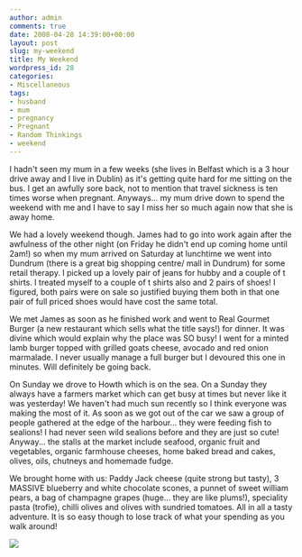 ```yaml
---
author: admin
comments: true
date: 2008-04-28 14:39:00+00:00
layout: post
slug: my-weekend
title: My Weekend
wordpress_id: 28
categories:
- Miscellaneous
tags:
- husband
- mum
- pregnancy
- Pregnant
- Random Thinkings
- weekend
---
```


I hadn't seen my mum in a few weeks (she lives in Belfast which is a 3 hour drive away and I live in Dublin) as it's getting quite hard for me sitting on the bus.  I get an awfully sore back, not to mention that travel sickness is ten times worse when pregnant.  Anyways... my mum drive down to spend the weekend with me and I have to say I miss her so much again now that she is away home.

  


We had a lovely weekend though.  James had to go into work again after the awfulness of the other night (on Friday he didn't end up coming home until 2am!) so when my mum arrived on Saturday at lunchtime we went into Dundrum (there is a great big shopping centre/ mall in Dundrum) for some retail therapy.  I picked up a lovely pair of jeans for hubby and a couple of t shirts.  I treated myself to a couple of t shirts also and 2 pairs of shoes!  I figured, both pairs were on sale so justified buying them both in that one pair of full priced shoes would have cost the same total.

  


We met James as soon as he finished work and went to Real Gourmet Burger (a new restaurant which sells what the title says!) for dinner.  It was divine which would explain why the place was SO busy!  I went for a minted lamb burger topped with grilled goats cheese, avocado and red onion marmalade.  I never usually manage a full burger but I devoured this one in minutes.  Will definitely be going back.

  


On Sunday we drove to Howth which is on the sea.  On a Sunday they always have a farmers market which can get busy at times but never like it was yesterday!  We haven't had much sun recently so I think everyone was making the most of it.  As soon as we got out of the car we saw a group of people gathered at the edge of the harbour... they were feeding fish to sealions!  I had never seen wild sealions before and they are just so cute!   Anyway... the stalls at the market include seafood, organic fruit and vegetables, organic farmhouse cheeses, home baked bread and cakes, olives, oils, chutneys and homemade fudge.

  


We brought home with us: Paddy Jack cheese (quite strong but tasty), 3 MASSIVE blueberry and white chocolate scones, a punnet of sweet william pears, a bag of champagne grapes (huge... they are like plums!), speciality pasta (trofie), chilli olives and olives with sundried tomatoes.  All in all a tasty adventure.  It is so easy though to lose track of what your spending as you walk around!

![](https://blogger.googleusercontent.com/tracker/251139911615938991-8506738366618682684?l=www.outmumbered.com)
